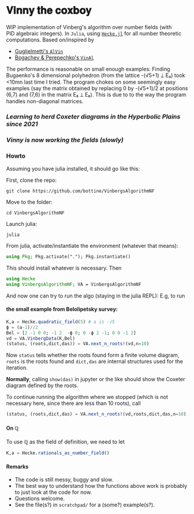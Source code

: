 # 𝐕𝐢𝐧𝐧𝐲 𝐭𝐡𝐞 𝐜𝐨𝐱𝐛𝐨𝐲

WIP implementation of Vinberg's algorithm over number fields (with PID algebraic integers).
In `Julia`, using [`Hecke.jl`](https://github.com/thofma/Hecke.jl) for all number theoretic computations.
Based on/inspired by

* [Guglielmetti's `AlVin`](https://github.com/rgugliel/AlVin)
* [Bogachev & Perepechko's `VinAl`](https://github.com/aperep/vinal)

The performance is reasonable on small enough examples: Finding Bugaenko's 8 dimensional polyhedron (from the lattice -(√5+1) ⟂ E₈) took <10mn last time I tried.
The program chokes on some seemingly easy examples (say the matrix obtained by replacing 0 by -(√5+1)/2 at positions (6,7) and (7,6) in the matrix E₆ ⟂ E₆).
This is due to to the way the program handles non-diagonal matrices.

### *Learning to herd Coxeter diagrams in the Hyperbolic Plains since 2021*
### *Vinny is now working the fields (slowly)*

### Howto

Assuming you have julia installed, it should go like this:

First, clone the repo:

``` 
git clone https://github.com/bottine/VinbergsAlgorithmNF
```

Move to the folder:

```
cd VinbergsAlgorithmNF
```

Launch julia:

```
julia
```

From julia, activate/instantiate the environment (whatever that means):

```julia
using Pkg; Pkg.activate("."); Pkg.instantiate()
```

This should install whatever is necessary.
Then

```julia
using Hecke
using VinbergsAlgorithmNF; VA = VinbergsAlgorithmNF
```

And now one can try to run the algo (staying in the julia REPL):
E.g, to run 

#### the small example from Belolipetsky survey:

```julia
K,a = Hecke.quadratic_field(5) # a is -√5
ϕ = (a-1)//2
Bel = [2 -1 0 0; -1 2  -ϕ 0; 0 -ϕ 2 -1; 0 0 -1 2]
vd = VA.VinbergData(K,Bel)
(status, (roots,dict,das)) = VA.next_n_roots!(vd,n=10)
```

Now `status` tells whether the roots found form a finite volume diagram, `roots` is the roots found and `dict,das` are internal structures used for the iteration.

**Normally**, calling `show(das)` in jupyter or the like should show the Coxeter diagram defined by the roots.

To continue running the algorithm where we stopped (which is not necessary here, since there are less than 10 roots), call

```julia
(status, (roots,dict,das) = VA.next_n_roots!(vd,roots,dict,das,n=10)
```

#### On ℚ

To use ℚ as the field of definition, we need to let

```julia
K,a = Hecke.rationals_as_number_field()
```

#### Remarks

* The code is still messy, buggy and slow.
* The best way to understand how the functions above work is probably to just look at the code for now.
* Questions welcome.
* See the file(s?) in `scratchpad/` for a (some?) example(s?).




